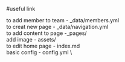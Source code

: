 #useful link

to add member to team - _data/members.yml \
to creat new page - _data/navigation.yml \
to add content to page -_pages/<page you want to edit> \
add image - assets/ \
to edit home page - index.md \
basic config - config.yml \
